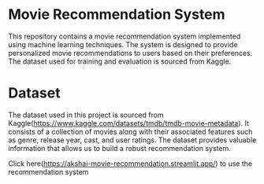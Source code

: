 # Movie Recommendation System
This repository contains a movie recommendation system implemented using machine learning techniques. The system is designed to provide personalized movie recommendations to users based on their preferences. The dataset used for training and evaluation is sourced from Kaggle.

# Dataset
The dataset used in this project is sourced from Kaggle(https://www.kaggle.com/datasets/tmdb/tmdb-movie-metadata). It consists of a collection of movies along with their associated features such as genre, release year, cast, and user ratings. The dataset provides valuable information that allows us to build a robust recommendation system.

Click here(https://akshai-movie-recommendation.streamlit.app/) to use the recommendation system
